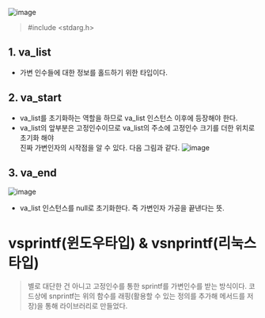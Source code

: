 ![image](https://user-images.githubusercontent.com/80379900/115366708-84fffa00-a200-11eb-8d07-e72ed8be93cb.png)
> #include <stdarg.h>



## 1. va_list
  - 가변 인수들에 대한 정보를 홀드하기 위한 타입이다. 

## 2. va_start
  - va_list를 초기화하는 역할을 하므로 va_list 인스턴스 이후에 등장해야 한다.
  - va_list의 앞부분은 고정인수이므로 va_list의 주소에 고정인수 크기를 더한 위치로 초기화 해야<br>
    진짜 가변인자의 시작점을 알 수 있다. 다음 그림과 같다.
    ![image](https://user-images.githubusercontent.com/80379900/115385613-49226000-a213-11eb-9828-38500a153916.png)
## 3. va_end
 ![image](https://user-images.githubusercontent.com/80379900/115386604-918e4d80-a214-11eb-85be-179ab7c31ac5.png)
 - va_list 인스턴스를 null로 초기화한다. 즉 가변인자 가공을 끝낸다는 뜻.

# vsprintf(윈도우타입) & vsnprintf(리눅스타입)
> 별로 대단한 건 아니고 고정인수를 통한 sprintf를 가변인수를 받는 방식이다.
> 코드상에 snprintf는 위의 함수를 래핑(활용할 수 있는 정의를 추가해 메서드를 저장)을 통해 라이브러리로 만들었다.
